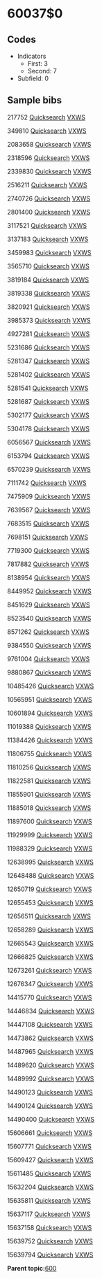 # 60037$0

## Codes

-   Indicators
    -   First: 3
    -   Second: 7
-   Subfield: 0

## Sample bibs

217752 [Quicksearch](https://search.library.yale.edu/catalog/217752) [VXWS](http://prodorbis.library.yale.edu:7014/vxws/GetHoldingsService?bibId=217752)

349810 [Quicksearch](https://search.library.yale.edu/catalog/349810) [VXWS](http://prodorbis.library.yale.edu:7014/vxws/GetHoldingsService?bibId=349810)

2083658 [Quicksearch](https://search.library.yale.edu/catalog/2083658) [VXWS](http://prodorbis.library.yale.edu:7014/vxws/GetHoldingsService?bibId=2083658)

2318596 [Quicksearch](https://search.library.yale.edu/catalog/2318596) [VXWS](http://prodorbis.library.yale.edu:7014/vxws/GetHoldingsService?bibId=2318596)

2339830 [Quicksearch](https://search.library.yale.edu/catalog/2339830) [VXWS](http://prodorbis.library.yale.edu:7014/vxws/GetHoldingsService?bibId=2339830)

2516211 [Quicksearch](https://search.library.yale.edu/catalog/2516211) [VXWS](http://prodorbis.library.yale.edu:7014/vxws/GetHoldingsService?bibId=2516211)

2740726 [Quicksearch](https://search.library.yale.edu/catalog/2740726) [VXWS](http://prodorbis.library.yale.edu:7014/vxws/GetHoldingsService?bibId=2740726)

2801400 [Quicksearch](https://search.library.yale.edu/catalog/2801400) [VXWS](http://prodorbis.library.yale.edu:7014/vxws/GetHoldingsService?bibId=2801400)

3117521 [Quicksearch](https://search.library.yale.edu/catalog/3117521) [VXWS](http://prodorbis.library.yale.edu:7014/vxws/GetHoldingsService?bibId=3117521)

3137183 [Quicksearch](https://search.library.yale.edu/catalog/3137183) [VXWS](http://prodorbis.library.yale.edu:7014/vxws/GetHoldingsService?bibId=3137183)

3459983 [Quicksearch](https://search.library.yale.edu/catalog/3459983) [VXWS](http://prodorbis.library.yale.edu:7014/vxws/GetHoldingsService?bibId=3459983)

3565710 [Quicksearch](https://search.library.yale.edu/catalog/3565710) [VXWS](http://prodorbis.library.yale.edu:7014/vxws/GetHoldingsService?bibId=3565710)

3819184 [Quicksearch](https://search.library.yale.edu/catalog/3819184) [VXWS](http://prodorbis.library.yale.edu:7014/vxws/GetHoldingsService?bibId=3819184)

3819338 [Quicksearch](https://search.library.yale.edu/catalog/3819338) [VXWS](http://prodorbis.library.yale.edu:7014/vxws/GetHoldingsService?bibId=3819338)

3820921 [Quicksearch](https://search.library.yale.edu/catalog/3820921) [VXWS](http://prodorbis.library.yale.edu:7014/vxws/GetHoldingsService?bibId=3820921)

3985373 [Quicksearch](https://search.library.yale.edu/catalog/3985373) [VXWS](http://prodorbis.library.yale.edu:7014/vxws/GetHoldingsService?bibId=3985373)

4927281 [Quicksearch](https://search.library.yale.edu/catalog/4927281) [VXWS](http://prodorbis.library.yale.edu:7014/vxws/GetHoldingsService?bibId=4927281)

5231686 [Quicksearch](https://search.library.yale.edu/catalog/5231686) [VXWS](http://prodorbis.library.yale.edu:7014/vxws/GetHoldingsService?bibId=5231686)

5281347 [Quicksearch](https://search.library.yale.edu/catalog/5281347) [VXWS](http://prodorbis.library.yale.edu:7014/vxws/GetHoldingsService?bibId=5281347)

5281402 [Quicksearch](https://search.library.yale.edu/catalog/5281402) [VXWS](http://prodorbis.library.yale.edu:7014/vxws/GetHoldingsService?bibId=5281402)

5281541 [Quicksearch](https://search.library.yale.edu/catalog/5281541) [VXWS](http://prodorbis.library.yale.edu:7014/vxws/GetHoldingsService?bibId=5281541)

5281687 [Quicksearch](https://search.library.yale.edu/catalog/5281687) [VXWS](http://prodorbis.library.yale.edu:7014/vxws/GetHoldingsService?bibId=5281687)

5302177 [Quicksearch](https://search.library.yale.edu/catalog/5302177) [VXWS](http://prodorbis.library.yale.edu:7014/vxws/GetHoldingsService?bibId=5302177)

5304178 [Quicksearch](https://search.library.yale.edu/catalog/5304178) [VXWS](http://prodorbis.library.yale.edu:7014/vxws/GetHoldingsService?bibId=5304178)

6056567 [Quicksearch](https://search.library.yale.edu/catalog/6056567) [VXWS](http://prodorbis.library.yale.edu:7014/vxws/GetHoldingsService?bibId=6056567)

6153794 [Quicksearch](https://search.library.yale.edu/catalog/6153794) [VXWS](http://prodorbis.library.yale.edu:7014/vxws/GetHoldingsService?bibId=6153794)

6570239 [Quicksearch](https://search.library.yale.edu/catalog/6570239) [VXWS](http://prodorbis.library.yale.edu:7014/vxws/GetHoldingsService?bibId=6570239)

7111742 [Quicksearch](https://search.library.yale.edu/catalog/7111742) [VXWS](http://prodorbis.library.yale.edu:7014/vxws/GetHoldingsService?bibId=7111742)

7475909 [Quicksearch](https://search.library.yale.edu/catalog/7475909) [VXWS](http://prodorbis.library.yale.edu:7014/vxws/GetHoldingsService?bibId=7475909)

7639567 [Quicksearch](https://search.library.yale.edu/catalog/7639567) [VXWS](http://prodorbis.library.yale.edu:7014/vxws/GetHoldingsService?bibId=7639567)

7683515 [Quicksearch](https://search.library.yale.edu/catalog/7683515) [VXWS](http://prodorbis.library.yale.edu:7014/vxws/GetHoldingsService?bibId=7683515)

7698151 [Quicksearch](https://search.library.yale.edu/catalog/7698151) [VXWS](http://prodorbis.library.yale.edu:7014/vxws/GetHoldingsService?bibId=7698151)

7719300 [Quicksearch](https://search.library.yale.edu/catalog/7719300) [VXWS](http://prodorbis.library.yale.edu:7014/vxws/GetHoldingsService?bibId=7719300)

7817882 [Quicksearch](https://search.library.yale.edu/catalog/7817882) [VXWS](http://prodorbis.library.yale.edu:7014/vxws/GetHoldingsService?bibId=7817882)

8138954 [Quicksearch](https://search.library.yale.edu/catalog/8138954) [VXWS](http://prodorbis.library.yale.edu:7014/vxws/GetHoldingsService?bibId=8138954)

8449952 [Quicksearch](https://search.library.yale.edu/catalog/8449952) [VXWS](http://prodorbis.library.yale.edu:7014/vxws/GetHoldingsService?bibId=8449952)

8451629 [Quicksearch](https://search.library.yale.edu/catalog/8451629) [VXWS](http://prodorbis.library.yale.edu:7014/vxws/GetHoldingsService?bibId=8451629)

8523540 [Quicksearch](https://search.library.yale.edu/catalog/8523540) [VXWS](http://prodorbis.library.yale.edu:7014/vxws/GetHoldingsService?bibId=8523540)

8571262 [Quicksearch](https://search.library.yale.edu/catalog/8571262) [VXWS](http://prodorbis.library.yale.edu:7014/vxws/GetHoldingsService?bibId=8571262)

9384550 [Quicksearch](https://search.library.yale.edu/catalog/9384550) [VXWS](http://prodorbis.library.yale.edu:7014/vxws/GetHoldingsService?bibId=9384550)

9761004 [Quicksearch](https://search.library.yale.edu/catalog/9761004) [VXWS](http://prodorbis.library.yale.edu:7014/vxws/GetHoldingsService?bibId=9761004)

9880867 [Quicksearch](https://search.library.yale.edu/catalog/9880867) [VXWS](http://prodorbis.library.yale.edu:7014/vxws/GetHoldingsService?bibId=9880867)

10485426 [Quicksearch](https://search.library.yale.edu/catalog/10485426) [VXWS](http://prodorbis.library.yale.edu:7014/vxws/GetHoldingsService?bibId=10485426)

10565951 [Quicksearch](https://search.library.yale.edu/catalog/10565951) [VXWS](http://prodorbis.library.yale.edu:7014/vxws/GetHoldingsService?bibId=10565951)

10601894 [Quicksearch](https://search.library.yale.edu/catalog/10601894) [VXWS](http://prodorbis.library.yale.edu:7014/vxws/GetHoldingsService?bibId=10601894)

11019388 [Quicksearch](https://search.library.yale.edu/catalog/11019388) [VXWS](http://prodorbis.library.yale.edu:7014/vxws/GetHoldingsService?bibId=11019388)

11384426 [Quicksearch](https://search.library.yale.edu/catalog/11384426) [VXWS](http://prodorbis.library.yale.edu:7014/vxws/GetHoldingsService?bibId=11384426)

11806755 [Quicksearch](https://search.library.yale.edu/catalog/11806755) [VXWS](http://prodorbis.library.yale.edu:7014/vxws/GetHoldingsService?bibId=11806755)

11810256 [Quicksearch](https://search.library.yale.edu/catalog/11810256) [VXWS](http://prodorbis.library.yale.edu:7014/vxws/GetHoldingsService?bibId=11810256)

11822581 [Quicksearch](https://search.library.yale.edu/catalog/11822581) [VXWS](http://prodorbis.library.yale.edu:7014/vxws/GetHoldingsService?bibId=11822581)

11855901 [Quicksearch](https://search.library.yale.edu/catalog/11855901) [VXWS](http://prodorbis.library.yale.edu:7014/vxws/GetHoldingsService?bibId=11855901)

11885018 [Quicksearch](https://search.library.yale.edu/catalog/11885018) [VXWS](http://prodorbis.library.yale.edu:7014/vxws/GetHoldingsService?bibId=11885018)

11897600 [Quicksearch](https://search.library.yale.edu/catalog/11897600) [VXWS](http://prodorbis.library.yale.edu:7014/vxws/GetHoldingsService?bibId=11897600)

11929999 [Quicksearch](https://search.library.yale.edu/catalog/11929999) [VXWS](http://prodorbis.library.yale.edu:7014/vxws/GetHoldingsService?bibId=11929999)

11988329 [Quicksearch](https://search.library.yale.edu/catalog/11988329) [VXWS](http://prodorbis.library.yale.edu:7014/vxws/GetHoldingsService?bibId=11988329)

12638995 [Quicksearch](https://search.library.yale.edu/catalog/12638995) [VXWS](http://prodorbis.library.yale.edu:7014/vxws/GetHoldingsService?bibId=12638995)

12648488 [Quicksearch](https://search.library.yale.edu/catalog/12648488) [VXWS](http://prodorbis.library.yale.edu:7014/vxws/GetHoldingsService?bibId=12648488)

12650719 [Quicksearch](https://search.library.yale.edu/catalog/12650719) [VXWS](http://prodorbis.library.yale.edu:7014/vxws/GetHoldingsService?bibId=12650719)

12655453 [Quicksearch](https://search.library.yale.edu/catalog/12655453) [VXWS](http://prodorbis.library.yale.edu:7014/vxws/GetHoldingsService?bibId=12655453)

12656511 [Quicksearch](https://search.library.yale.edu/catalog/12656511) [VXWS](http://prodorbis.library.yale.edu:7014/vxws/GetHoldingsService?bibId=12656511)

12658289 [Quicksearch](https://search.library.yale.edu/catalog/12658289) [VXWS](http://prodorbis.library.yale.edu:7014/vxws/GetHoldingsService?bibId=12658289)

12665543 [Quicksearch](https://search.library.yale.edu/catalog/12665543) [VXWS](http://prodorbis.library.yale.edu:7014/vxws/GetHoldingsService?bibId=12665543)

12666825 [Quicksearch](https://search.library.yale.edu/catalog/12666825) [VXWS](http://prodorbis.library.yale.edu:7014/vxws/GetHoldingsService?bibId=12666825)

12673261 [Quicksearch](https://search.library.yale.edu/catalog/12673261) [VXWS](http://prodorbis.library.yale.edu:7014/vxws/GetHoldingsService?bibId=12673261)

12676347 [Quicksearch](https://search.library.yale.edu/catalog/12676347) [VXWS](http://prodorbis.library.yale.edu:7014/vxws/GetHoldingsService?bibId=12676347)

14415770 [Quicksearch](https://search.library.yale.edu/catalog/14415770) [VXWS](http://prodorbis.library.yale.edu:7014/vxws/GetHoldingsService?bibId=14415770)

14446834 [Quicksearch](https://search.library.yale.edu/catalog/14446834) [VXWS](http://prodorbis.library.yale.edu:7014/vxws/GetHoldingsService?bibId=14446834)

14447108 [Quicksearch](https://search.library.yale.edu/catalog/14447108) [VXWS](http://prodorbis.library.yale.edu:7014/vxws/GetHoldingsService?bibId=14447108)

14473862 [Quicksearch](https://search.library.yale.edu/catalog/14473862) [VXWS](http://prodorbis.library.yale.edu:7014/vxws/GetHoldingsService?bibId=14473862)

14487965 [Quicksearch](https://search.library.yale.edu/catalog/14487965) [VXWS](http://prodorbis.library.yale.edu:7014/vxws/GetHoldingsService?bibId=14487965)

14489620 [Quicksearch](https://search.library.yale.edu/catalog/14489620) [VXWS](http://prodorbis.library.yale.edu:7014/vxws/GetHoldingsService?bibId=14489620)

14489992 [Quicksearch](https://search.library.yale.edu/catalog/14489992) [VXWS](http://prodorbis.library.yale.edu:7014/vxws/GetHoldingsService?bibId=14489992)

14490123 [Quicksearch](https://search.library.yale.edu/catalog/14490123) [VXWS](http://prodorbis.library.yale.edu:7014/vxws/GetHoldingsService?bibId=14490123)

14490124 [Quicksearch](https://search.library.yale.edu/catalog/14490124) [VXWS](http://prodorbis.library.yale.edu:7014/vxws/GetHoldingsService?bibId=14490124)

14490400 [Quicksearch](https://search.library.yale.edu/catalog/14490400) [VXWS](http://prodorbis.library.yale.edu:7014/vxws/GetHoldingsService?bibId=14490400)

15606661 [Quicksearch](https://search.library.yale.edu/catalog/15606661) [VXWS](http://prodorbis.library.yale.edu:7014/vxws/GetHoldingsService?bibId=15606661)

15607771 [Quicksearch](https://search.library.yale.edu/catalog/15607771) [VXWS](http://prodorbis.library.yale.edu:7014/vxws/GetHoldingsService?bibId=15607771)

15609427 [Quicksearch](https://search.library.yale.edu/catalog/15609427) [VXWS](http://prodorbis.library.yale.edu:7014/vxws/GetHoldingsService?bibId=15609427)

15611485 [Quicksearch](https://search.library.yale.edu/catalog/15611485) [VXWS](http://prodorbis.library.yale.edu:7014/vxws/GetHoldingsService?bibId=15611485)

15632204 [Quicksearch](https://search.library.yale.edu/catalog/15632204) [VXWS](http://prodorbis.library.yale.edu:7014/vxws/GetHoldingsService?bibId=15632204)

15635811 [Quicksearch](https://search.library.yale.edu/catalog/15635811) [VXWS](http://prodorbis.library.yale.edu:7014/vxws/GetHoldingsService?bibId=15635811)

15637117 [Quicksearch](https://search.library.yale.edu/catalog/15637117) [VXWS](http://prodorbis.library.yale.edu:7014/vxws/GetHoldingsService?bibId=15637117)

15637158 [Quicksearch](https://search.library.yale.edu/catalog/15637158) [VXWS](http://prodorbis.library.yale.edu:7014/vxws/GetHoldingsService?bibId=15637158)

15639752 [Quicksearch](https://search.library.yale.edu/catalog/15639752) [VXWS](http://prodorbis.library.yale.edu:7014/vxws/GetHoldingsService?bibId=15639752)

15639794 [Quicksearch](https://search.library.yale.edu/catalog/15639794) [VXWS](http://prodorbis.library.yale.edu:7014/vxws/GetHoldingsService?bibId=15639794)

**Parent topic:**[600](../../tags/600/600.md)

